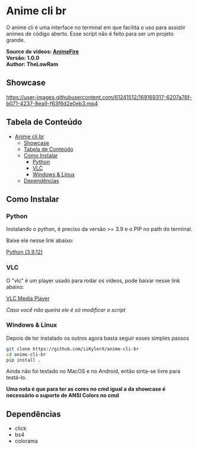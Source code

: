 # Anime cli br

O anime cli é uma interface no terminal em que facilita o uso para assistir animes de código aberto. Esse script não é feito para ser um projeto grande.

**Source de vídeos: [AnimeFire](https://animefire.net)**<br>
**Versão: 1.0.0**<br>
**Author: TheLowRam**

## Showcase

https://user-images.githubusercontent.com/61241512/169169317-6207a76f-b071-4237-8ea9-f63f6d2e0eb3.mp4

## Tabela de Conteúdo

- [Anime cli br](#anime-cli-br)
  - [Showcase](#showcase)
  - [Tabela de Conteúdo](#tabela-de-conteúdo)
  - [Como Instalar](#como-instalar)
    - [Python](#python)
    - [VLC](#vlc)
    - [Windows & Linux](#windows--linux)
  - [Dependências](#dependências)

## Como Instalar

### Python

Instalando o python, é preciso da versão >= 3.9 e o PIP no path do terminal.

Baixe ele nesse link abaixo:

[Python (3.9.12)](https://www.python.org/downloads/release/python-3912/)

### VLC

O "vlc" é um player usado para rodar os vídeos, pode baixar nesse link abaixo:

[VLC Media Player](https://www.videolan.org/vlc/)

*Caso você não queira ele é só modificar o script*

### Windows & Linux

Depois de ter instalado os outros agora basta seguir esses simples passos
```sh
git clone https://github.com/iiKylerX/anime-cli-br
cd anime-cli-br
pip install .
```

Ainda não foi testado no MacOS e no Android, então sinta-se livre para testá-lo.

**Uma nota é que para ter as cores no cmd igual a da showcase é necessário o suporte de ANSI Colors no cmd**

## Dependências

- click
- bs4
- colorama